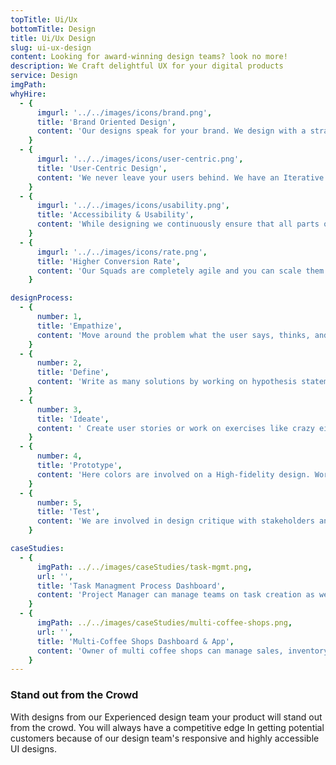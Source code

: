 ```yaml
---
topTitle: Ui/Ux
bottomTitle: Design
title: Ui/Ux Design
slug: ui-ux-design
content: Looking for award-winning design teams? look no more!
description: We Craft delightful UX for your digital products
service: Design
imgPath:
whyHire:
  - {
      imgurl: '../../images/icons/brand.png',
      title: 'Brand Oriented Design',
      content: 'Our designs speak for your brand. We design with a strategic mindset and focuses on continually creating, developing, and maintaining brand identity across consumer and stakeholder. Every aspect of our design depicts your brand.',
    }
  - {
      imgurl: '../../images/icons/user-centric.png',
      title: 'User-Centric Design',
      content: 'We never leave your users behind. We have an Iterative Design Process in which designers focus on the users and their needs in each phase of the process. With this approach, your users will have more flexibility and options on your platform giving you a competitive edge.',
    }
  - {
      imgurl: '../../images/icons/usability.png',
      title: 'Accessibility & Usability',
      content: 'While designing we continuously ensure that all parts of our designs follow accessibility standards and usability processes. We ensure that our designs are usable by people with disability.',
    }
  - {
      imgurl: '../../images/icons/rate.png',
      title: 'Higher Conversion Rate',
      content: 'Our Squads are completely agile and you can scale them up and down anytime based on your needs. We Offer Fast iterations & frequent releases and always keep you in the feedback loop so you never miss anything.',
    }

designProcess:
  - {
      number: 1,
      title: 'Empathize',
      content: 'Move around the problem what the user says, thinks, and feels. Create persona of the user.',
    }
  - {
      number: 2,
      title: 'Define',
      content: 'Write as many solutions by working on hypothesis statements and put research to get the best of it.',
    }
  - {
      number: 3,
      title: 'Ideate',
      content: ' Create user stories or work on exercises like crazy eights and move to design a Low-fidelity-Wireframe.',
    }
  - {
      number: 4,
      title: 'Prototype',
      content: 'Here colors are involved on a High-fidelity design. Working on brand guidelines creating a unique brand identity.',
    }
  - {
      number: 5,
      title: 'Test',
      content: 'We are involved in design critique with stakeholders and our design team where we test design and make final micro-changes.',
    }

caseStudies:
  - {
      imgPath: ../../images/caseStudies/task-mgmt.png,
      url: '',
      title: 'Task Managment Process Dashboard',
      content: 'Project Manager can manage teams on task creation as well as follow progress and assign task.',
    }
  - {
      imgPath: ../../images/caseStudies/multi-coffee-shops.png,
      url: '',
      title: 'Multi-Coffee Shops Dashboard & App',
      content: 'Owner of multi coffee shops can manage sales, inventory and staff through a single dashboard.',
    }
---
```


### Stand out from the Crowd

With designs from our Experienced design team your product will stand out from the crowd. You will always have a competitive edge In getting potential customers because of our design team's responsive and highly accessible UI designs.
